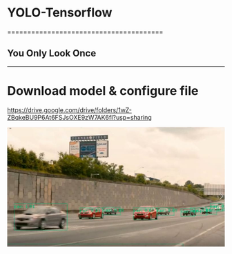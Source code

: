 
# YOLO-Tensorflow
=======================================
## You Only Look Once
---------------------------------------


# Download model & configure file 

https://drive.google.com/drive/folders/1wZ-ZBqkeBU9P6At6FSJsOXE9zW7AK6fI?usp=sharing

![Alt text](./Readme_Image/figure_01.JPG)
